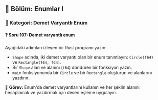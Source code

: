 ## 📘 Bölüm: Enumlar I  
### 🔹 Kategori: Demet Varyantlı Enum  
#### ❓ Soru 107: Demet varyantlı enum

Aşağıdaki adımları izleyen bir Rust programı yazın:

- `Shape` adında, iki demet varyantı olan bir enum tanımlayın: `Circle(f64)` ve `Rectangle(f64, f64)`.
- Bir `Shape` alan ve alanını (`f64`) döndüren bir fonksiyon yazın.
- `main` fonksiyonunda bir `Circle` ve bir `Rectangle` oluşturun ve alanlarını yazdırın.

🔧 **Görev:** Enum'da demet varyantlarını kullanın ve her şeklin alanını hesaplamak ve yazdırmak için desen eşleme uygulayın.
